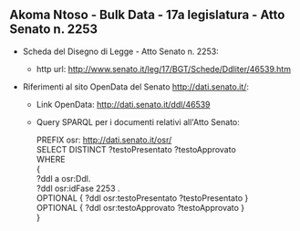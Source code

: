 ## Akoma Ntoso - Bulk Data - 17a legislatura - Atto Senato n. 2253 ##

* Scheda del Disegno di Legge - Atto Senato n. 2253:
	* http url: http://www.senato.it/leg/17/BGT/Schede/Ddliter/46539.htm

* Riferimenti al sito OpenData del Senato http://dati.senato.it/:
	* Link OpenData: http://dati.senato.it/ddl/46539
	* Query SPARQL per i documenti relativi all'Atto Senato:

        PREFIX osr: <http://dati.senato.it/osr/>  
		SELECT DISTINCT ?testoPresentato ?testoApprovato  
		WHERE  
		{  
		    ?ddl a osr:Ddl.  
		    ?ddl osr:idFase 2253 .  
		    OPTIONAL { ?ddl osr:testoPresentato ?testoPresentato }  
		    OPTIONAL { ?ddl osr:testoApprovato ?testoApprovato }  
		}
		